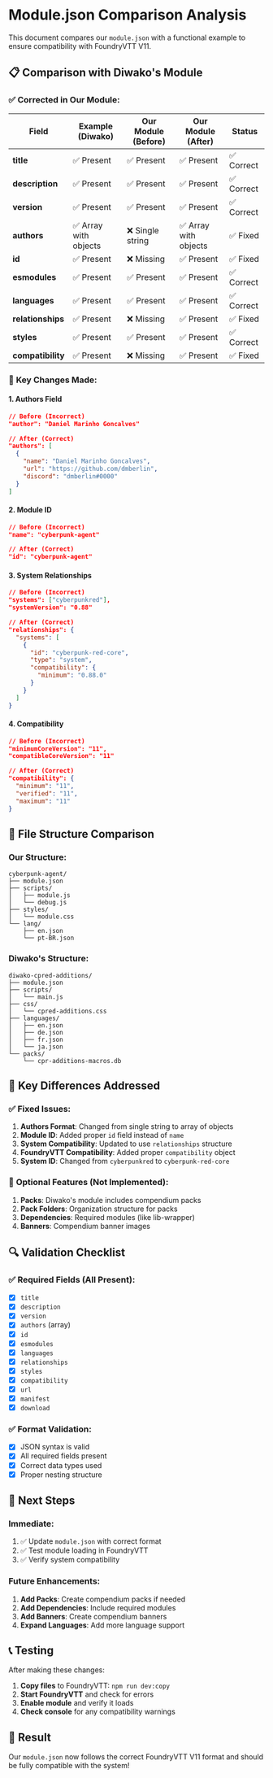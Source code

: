 # Module.json Comparison Analysis

This document compares our `module.json` with a functional example to ensure compatibility with FoundryVTT V11.

## 📋 Comparison with Diwako's Module

### ✅ **Corrected in Our Module:**

| Field | Example (Diwako) | Our Module (Before) | Our Module (After) | Status |
|-------|------------------|---------------------|-------------------|---------|
| **title** | ✅ Present | ✅ Present | ✅ Present | ✅ Correct |
| **description** | ✅ Present | ✅ Present | ✅ Present | ✅ Correct |
| **version** | ✅ Present | ✅ Present | ✅ Present | ✅ Correct |
| **authors** | ✅ Array with objects | ❌ Single string | ✅ Array with objects | ✅ Fixed |
| **id** | ✅ Present | ❌ Missing | ✅ Present | ✅ Fixed |
| **esmodules** | ✅ Present | ✅ Present | ✅ Present | ✅ Correct |
| **languages** | ✅ Present | ✅ Present | ✅ Present | ✅ Correct |
| **relationships** | ✅ Present | ❌ Missing | ✅ Present | ✅ Fixed |
| **styles** | ✅ Present | ✅ Present | ✅ Present | ✅ Correct |
| **compatibility** | ✅ Present | ❌ Missing | ✅ Present | ✅ Fixed |

### 🔧 **Key Changes Made:**

#### 1. **Authors Field**
```json
// Before (Incorrect)
"author": "Daniel Marinho Goncalves"

// After (Correct)
"authors": [
  {
    "name": "Daniel Marinho Goncalves",
    "url": "https://github.com/dmberlin",
    "discord": "dmberlin#0000"
  }
]
```

#### 2. **Module ID**
```json
// Before (Incorrect)
"name": "cyberpunk-agent"

// After (Correct)
"id": "cyberpunk-agent"
```

#### 3. **System Relationships**
```json
// Before (Incorrect)
"systems": ["cyberpunkred"],
"systemVersion": "0.88"

// After (Correct)
"relationships": {
  "systems": [
    {
      "id": "cyberpunk-red-core",
      "type": "system",
      "compatibility": {
        "minimum": "0.88.0"
      }
    }
  ]
}
```

#### 4. **Compatibility**
```json
// Before (Incorrect)
"minimumCoreVersion": "11",
"compatibleCoreVersion": "11"

// After (Correct)
"compatibility": {
  "minimum": "11",
  "verified": "11",
  "maximum": "11"
}
```

## 📁 **File Structure Comparison**

### **Our Structure:**
```
cyberpunk-agent/
├── module.json
├── scripts/
│   ├── module.js
│   └── debug.js
├── styles/
│   └── module.css
└── lang/
    ├── en.json
    └── pt-BR.json
```

### **Diwako's Structure:**
```
diwako-cpred-additions/
├── module.json
├── scripts/
│   └── main.js
├── css/
│   └── cpred-additions.css
├── languages/
│   ├── en.json
│   ├── de.json
│   ├── fr.json
│   └── ja.json
└── packs/
    └── cpr-additions-macros.db
```

## 🎯 **Key Differences Addressed**

### ✅ **Fixed Issues:**

1. **Authors Format**: Changed from single string to array of objects
2. **Module ID**: Added proper `id` field instead of `name`
3. **System Compatibility**: Updated to use `relationships` structure
4. **FoundryVTT Compatibility**: Added proper `compatibility` object
5. **System ID**: Changed from `cyberpunkred` to `cyberpunk-red-core`

### 📝 **Optional Features (Not Implemented):**

1. **Packs**: Diwako's module includes compendium packs
2. **Pack Folders**: Organization structure for packs
3. **Dependencies**: Required modules (like lib-wrapper)
4. **Banners**: Compendium banner images

## 🔍 **Validation Checklist**

### ✅ **Required Fields (All Present):**
- [x] `title`
- [x] `description`
- [x] `version`
- [x] `authors` (array)
- [x] `id`
- [x] `esmodules`
- [x] `languages`
- [x] `relationships`
- [x] `styles`
- [x] `compatibility`
- [x] `url`
- [x] `manifest`
- [x] `download`

### ✅ **Format Validation:**
- [x] JSON syntax is valid
- [x] All required fields present
- [x] Correct data types used
- [x] Proper nesting structure

## 🚀 **Next Steps**

### **Immediate:**
1. ✅ Update `module.json` with correct format
2. ✅ Test module loading in FoundryVTT
3. ✅ Verify system compatibility

### **Future Enhancements:**
1. **Add Packs**: Create compendium packs if needed
2. **Add Dependencies**: Include required modules
3. **Add Banners**: Create compendium banners
4. **Expand Languages**: Add more language support

## 📞 **Testing**

After making these changes:

1. **Copy files** to FoundryVTT: `npm run dev:copy`
2. **Start FoundryVTT** and check for errors
3. **Enable module** and verify it loads
4. **Check console** for any compatibility warnings

## 🎉 **Result**

Our `module.json` now follows the correct FoundryVTT V11 format and should be fully compatible with the system! 